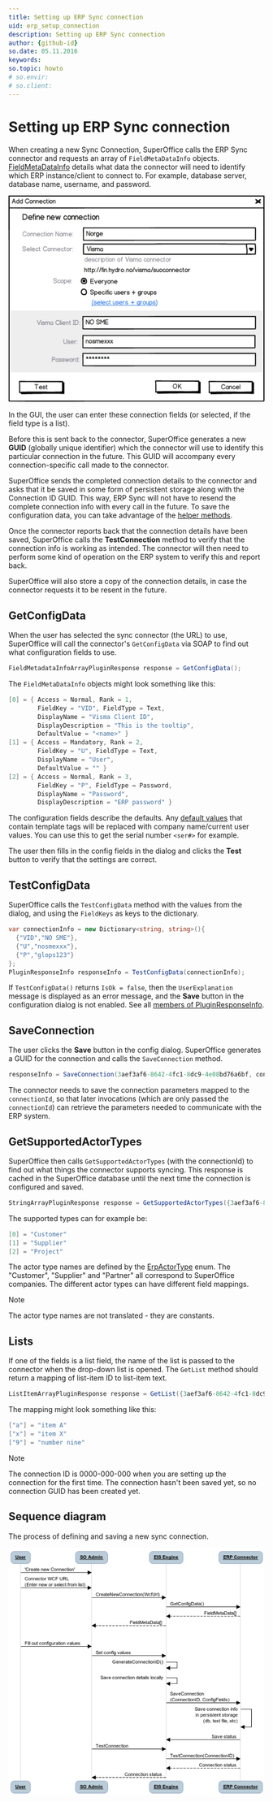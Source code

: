 ```yaml
---
title: Setting up ERP Sync connection
uid: erp_setup_connection
description: Setting up ERP Sync connection
author: {github-id}
so.date: 05.11.2016
keywords:
so.topic: howto
# so.envir:
# so.client:
---
```


# Setting up ERP Sync connection

When creating a new Sync Connection, SuperOffice calls the ERP Sync connector and requests an array of `FieldMetaDataInfo` objects. [FieldMetaDataInfo][1] details what data the connector will need to identify which ERP instance/client to connect to. For example, database server, database name, username, and password.

![03][img1]

In the GUI, the user can enter these connection fields (or selected, if the field type is a list).

Before this is sent back to the connector, SuperOffice generates a new **GUID** (globally unique identifier) which the connector will use to identify this particular connection in the future. This GUID will accompany every connection-specific call made to the connector.

SuperOffice sends the completed connection details to the connector and asks that it be saved in some form of persistent storage along with the Connection ID GUID. This way, ERP Sync will not have to resend the complete connection info with every call in the future. To save the configuration data, you can take advantage of the [helper methods][2].

Once the connector reports back that the connection details have been saved, SuperOffice calls the **TestConnection** method to verify that the connection info is working as intended. The connector will then need to perform some kind of operation on the ERP system to verify this and report back.

SuperOffice will also store a copy of the connection details, in case the connector requests it to be resent in the future.

## GetConfigData

When the user has selected the sync connector (the URL) to use, SuperOffice will call the connector's `GetConfigData` via SOAP to find out what configuration fields to use.

```csharp
FieldMetadataInfoArrayPluginResponse response = GetConfigData();
```

The `FieldMetaDataInfo` objects might look something like this:

```csharp
[0] = { Access = Normal, Rank = 1,
        FieldKey = "VID", FieldType = Text,
        DisplayName = "Visma Client ID",
        DisplayDescription = "This is the tooltip",
        DefaultValue = "<name>" }
[1] = { Access = Mandatory, Rank = 2,
        FieldKey = "U", FieldType = Text,
        DisplayName = "User",
        DefaultValue = "" }
[2] = { Access = Normal, Rank = 3,
        FieldKey = "P", FieldType = Password,
        DisplayName = "Password",
        DisplayDescription = "ERP password" }
```

The configuration fields describe the defaults. Any [default values][1] that contain template tags will be replaced with company name/current user values. You can use this to get the serial number `<ser#>` for example.

The user then fills in the config fields in the dialog and clicks the **Test** button to verify that the settings are correct.

## TestConfigData

SuperOffice calls the `TestConfigData` method with the values from the dialog, and using the `FieldKeys` as keys to the dictionary.

```csharp
var connectionInfo = new Dictionary<string, string>(){
  {"VID","NO SME"},
  {"U","nosmexxx"},
  {"P","glops123"}
};
PluginResponseInfo responseInfo = TestConfigData(connectionInfo);
```

If `TestConfigData()` returns `IsOk = false`, then the `UserExplanation` message is displayed as an error message, and the **Save** button in the configuration dialog is not enabled. See all [members of PluginResponseInfo][4].

## SaveConnection

The user clicks the **Save** button in the config dialog. SuperOffice generates a GUID for the connection and calls the `SaveConnection` method.

```csharp
responseInfo = SaveConnection(3aef3af6-8642-4fc1-8dc9-4e08bd76a6bf, connectionInfo);
```

The connector needs to save the connection parameters mapped to the `connectionId`, so that later invocations (which are only passed the `connectionId`) can retrieve the parameters needed to communicate with the ERP system.

## GetSupportedActorTypes

SuperOffice then calls `GetSupportedActorTypes` (with the connectionId) to find out what things the connector supports syncing. This response is cached in the SuperOffice database until the next time the connection is configured and saved.

```csharp
StringArrayPluginResponse response = GetSupportedActorTypes({3aef3af6-8642-4fc1-8dc9-4e08bd76a6bf});
```

The supported types can for example be:

```csharp
[0] = "Customer"
[1] = "Supplier"
[2] = "Project"
```

The actor type names are defined by the [ErpActorType][5] enum. The "Customer", "Supplier" and "Partner" all correspond to SuperOffice companies. The different actor types can have different field mappings.

> [!NOTE]
> The actor type names are not translated - they are constants.

## Lists

If one of the fields is a list field, the name of the list is passed to the connector when the drop-down list is opened. The `GetList` method should return a mapping of list-item ID to list-item text.

```csharp
ListItemArrayPluginResponse response = GetList({3aef3af6-8642-4fc1-8dc9-4e08bd76a6bf}, "the List");
```

The mapping might look something like this:

```csharp
["a"] = "item A"
["x"] = "item X"
["9"] = "number nine"
```

> [!NOTE]
> The connection ID is 0000-000-000 when you are setting up the connection for the first time. The connection hasn't been saved yet, so no connection GUID has been created yet.

## Sequence diagram

The process of defining and saving a new sync connection.

![04][img2]

<!-- Referenced links -->
[1]: api/field-meta-data-carrier.md
[2]: helpers.md
[3]: default-values.md
[4]: api/pluginresponseinfo.md
[5]: api/erp-actor-carrier.md

<!-- Referenced images -->
[img1]: media/image003.png
[img2]: media/image004.png